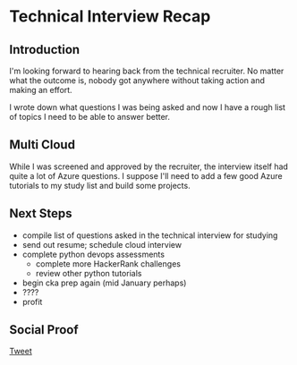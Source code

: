 
# Technical Interview Recap

## Introduction

I'm looking forward to hearing back from the technical recruiter. No matter what the outcome is, nobody got anywhere without taking action and making an effort.

I wrote down what questions I was being asked and now I have a rough list of topics I need to be able to answer better.

## Multi Cloud

While I was screened and approved by the recruiter, the interview itself had quite a lot of Azure questions. I suppose I'll need to add a few good Azure tutorials to my study list and build some projects. 

## Next Steps

- compile list of questions asked in the technical interview for studying
- send out resume; schedule cloud interview
- complete python devops assessments
    - complete more HackerRank challenges
    - review other python tutorials
- begin cka prep again (mid January perhaps)
- ????
- profit

## Social Proof

[Tweet](https://twitter.com/lrnallday/status/1343874432440414214)
